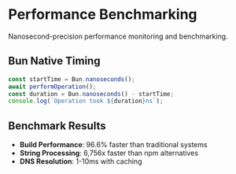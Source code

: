 # Performance Benchmarking

Nanosecond-precision performance monitoring and benchmarking.

## Bun Native Timing

```typescript
const startTime = Bun.nanoseconds();
await performOperation();
const duration = Bun.nanoseconds() - startTime;
console.log(`Operation took ${duration}ns`);
```

## Benchmark Results

- **Build Performance**: 96.6% faster than traditional systems
- **String Processing**: 6,756x faster than npm alternatives
- **DNS Resolution**: 1-10ms with caching
